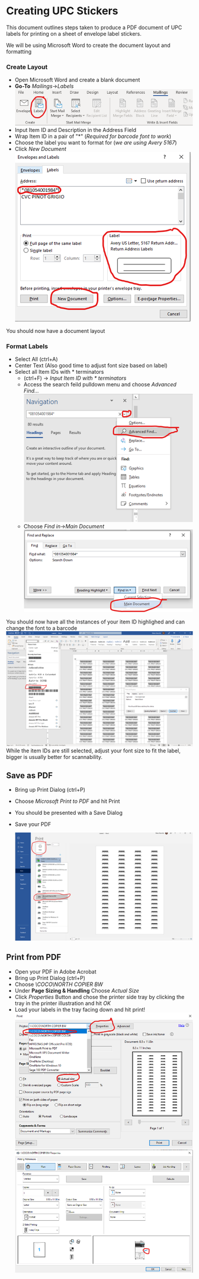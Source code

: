 # Creating UPC Stickers
This document outlines steps taken to produce a PDF document of UPC labels for printing on a sheet of envelope label stickers.

We will be using Microsoft Word to create the document layout and formatting
### Create Layout
- Open Microsoft Word and create a blank document
- **Go-To** *Mailings*->*Labels*  
         ![Mailing and Labels location](images/UPCLabels/1.png?raw=true)
- Input Item ID and Description in the Address Field
- Wrap Item ID in a pair of "*" (*Required for barcode font to work*)
- Choose the label you want to format for (*we are using Avery 5167*)
- Click *New Document*  
            ![Mailing and Labels location](images/UPCLabels/2.png?raw=true)  

You should now have a document layout
              
### Format Labels
- Select All (ctrl+A)
- Center Text (Also good time to adjust font size based on label)
- Select all Item IDs with * terminators
  - (ctrl+F) -> *Input Item ID with * terminators*   
  - Access the search feild pulldown menu and choose *Advanced Find...*  
        ![Mailing and Labels location](images/UPCLabels/3.png?raw=true)  
  - Choose *Find in*->*Main Document*  
        ![Mailing and Labels location](images/UPCLabels/4.png?raw=true)  
   
 
You should now have all the instances of your item ID highlighed and can change the font to a barcode  
![Mailing and Labels location](images/UPCLabels/5.png?raw=true)  
While the item IDs are still selected, adjust your font size to fit the label, bigger is usually better for scannability.

## Save as PDF
- Bring up Print Dialog (ctrl+P)
- Choose *Microsoft Print to PDF* and hit Print
- You should be presented with a Save Dialog
- Save your PDF

     ![Mailing and Labels location](images/UPCLabels/6.png?raw=true)  
     
       
## Print from PDF
- Open your PDF in Adobe Acrobat
- Bring up Print Dialog (ctrl+P)
- Choose *\\COCO\NORTH COPIER BW*
- Under **Page Sizing & Handling** Choose *Actual Size*
- Click *Properties* Button and chose the printer side tray by clicking the tray in the printer illustration and hit *OK*
- Load your labels in the tray facing down and hit print!  
![Mailing and Labels location](images/UPCLabels/7.png?raw=true)
       ![Mailing and Labels location](images/UPCLabels/8.png?raw=true)
